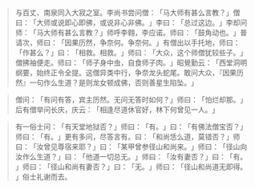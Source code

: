 > 与百丈、南泉同入大寂之室。李尚书尝问僧：​「马大师有甚么言教？​」僧曰：​「大师或说即心即佛，或说非心非佛。​」李曰：​「总过这边。​」李却问师：​「马大师有甚么言教？​」师呼李翱，李应诺。师曰：​「鼓角动也。​」普请次，师曰：​「因果历然，争奈何。争奈何。​」有僧出以手托地，师曰：​「作甚么？​」曰：​「相救。相救。​」师曰：​「大众，这个师僧犹较些子。​」僧拂袖便走。师曰：​「师子身中虫，自食师子肉。​」昭覺勤云：​「西堂洞明纲要，始终正令全提。这僧异类中行，争奈龙头蛇尾。敢问大众，『因果历然』一句作么生道？是则龙女顿成佛，否则善星生陷坠。​」

> 僧问：​「有问有答，宾主历然。无问无答时如何？​」师曰：​「怕烂却那。​」后有僧举问长庆，庆云：​「相逢尽道休官好，林下何曾见一人。​」

> 有一俗士问：​「有天堂地狱否？​」师曰：​「有。​」曰：​「有佛法僧宝否？​」师曰：​「有。​」更有多问，尽答言有。曰：​「和尚恁么道，莫错否？​」师曰：​「汝曾见尊宿来耶？​」曰：​「某甲曾参径山和尚来。​」师曰：​「径山向汝作么生道？​」曰：​「他道一切总无。​」师曰：​「汝有妻否？​」曰：​「有。​」师曰：​「径山和尚有妻否？​」曰：​「无。​」师曰：​「径山和尚道无即得。​」俗士礼谢而去。


